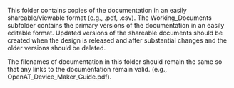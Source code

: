 <!--- Open Source Assistive Technology Template: GitHub Documents Readme Verson 1.2 (2025-Feb-04)  --->
This folder contains copies of the documentation in an easily shareable/viewable format (e.g., .pdf, .csv). The Working_Documents subfolder contains the primary versions of the documentation in an easily editable format. Updated versions of the shareable documents should be created when the design is released and after substantial changes and the older versions should be deleted.

The filenames of documentation in this folder should remain the same so that any links to the documentation remain valid. (e.g., OpenAT_Device_Maker_Guide.pdf).
